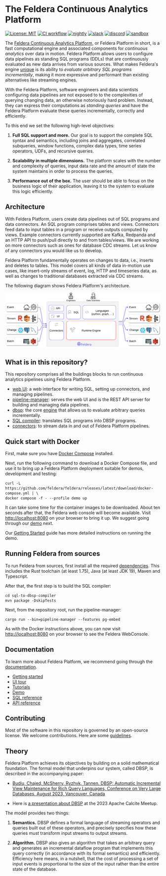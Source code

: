 # The Feldera Continuous Analytics Platform

[![License: MIT](https://img.shields.io/badge/License-MIT-green.svg)](https://opensource.org/licenses/MIT)
[![CI workflow](https://github.com/feldera/feldera/actions/workflows/ci.yml/badge.svg)](https://github.com/feldera/feldera/actions)
[![nightly](https://github.com/feldera/feldera/actions/workflows/containers.yml/badge.svg)](https://github.com/feldera/feldera/actions/workflows/containers.yml)
[![slack](https://img.shields.io/badge/slack-blue.svg?logo=slack)](https://www.feldera.com/community)
[![discord](https://img.shields.io/badge/discord-blue.svg?logo=discord&logoColor=white)](https://discord.gg/5YBX9Uw5u7)
[![sandbox](https://img.shields.io/badge/feldera_sandbox-blue?logo=CodeSandbox)](https://www.feldera.com/sandbox)

The [Feldera Continuous Analytics Platform](https://www.feldera.com), or Feldera Platform in short, is a
fast computational engine and associated components for *continuous analytics* over data in motion. Feldera Platform
allows users to configure data pipelines as standing SQL programs (DDLs) that are continuously
evaluated as new data arrives from various sources. What makes Feldera's engine
[unique](#theory) is its ability to *evaluate arbitrary SQL programs
incrementally*, making it more expressive and performant than existing
alternatives like streaming engines.

With the Feldera Platform, software engineers and data scientists configuring data pipelines
are not exposed to to the complexities of querying changing data, an otherwise
notoriously hard problem. Instead, they can express their
computations as *standing queries* and have the Feldera Platform evaluate
these queries incrementally, correctly and efficiently.

To this end we set the following high-level objectives:

1. **Full SQL support and more.** Our goal is to support the complete SQL
   syntax and semantics, including joins and aggregates, correlated subqueries,
   window functions, complex data types, time series operators, UDFs, and
   recursive queries.

1. **Scalability in multiple dimensions.**  The platform scales with the number
   and complexity of queries, input data rate and the amount of state the
   system maintains in order to process the queries.

1. **Performance out of the box.**  The user should be able to focus on the
   business logic of their application, leaving it to the system to evaluate
   this logic efficiently.

## Architecture

With Feldera Platform, users create data pipelines out of SQL programs and data
connectors. An SQL program comprises tables and views. Connectors feed data to
input tables in a program or receive outputs computed by views. Example
connectors currently supported are Kafka, Redpanda and an HTTP API to push/pull
directly to and from tables/views. We are working on more connectors such as
ones for database CDC streams. Let us know of any connectors you would like us to
develop.

Feldera Platform fundamentally operates on changes to data, i.e., inserts and deletes to
tables. This model covers all kinds of data in-motion use cases, like
insert-only streams of event, log, HTTP and timeseries data, as well as changes
to traditional databases extracted via CDC streams.

The following diagram shows Feldera Platform's architecture.

![Feldera Platform Architecture](architecture.svg)

## What is in this repository?

This repository comprises all the buildings blocks to run continuous analytics
pipelines using Feldera Platform.

* [web UI](web-console): a web interface for writing SQL, setting up connectors, and managing pipelines.
* [pipeline-manager](crates/pipeline_manager): serves the web UI and is the REST API server for building and managing
  data pipelines.
* [dbsp](crates/dbsp): the core [engine](#theory) that allows us to evaluate arbitrary queries incrementally.
* [SQL compiler](sql-to-dbsp-compiler): translates SQL programs into DBSP programs.
* [connectors](crates/adapters/): to stream data in and out of Feldera Platform pipelines.

## Quick start with Docker

First, make sure you have [Docker Compose](https://docs.docker.com/compose/) installed.

Next, run the following command to download a Docker Compose file, and use it to bring up
a Feldera Platform deployment suitable for demos, development and testing:

```text
curl -L https://github.com/feldera/feldera/releases/latest/download/docker-compose.yml | \
docker compose -f - --profile demo up
```

It can take some time for the container images to be downloaded. About ten seconds after that, the Feldera
web console will become available. Visit [http://localhost:8080](http://localhost:8080) on your browser
to bring it up. We suggest going through our [demo](https://www.feldera.com/docs/demo) next.

Our [Getting Started](https://www.feldera.com/docs/intro) guide has more detailed instructions on running the demo.

## Running Feldera from sources

To run Feldera from sources, first install all the required
[dependencies](CONTRIBUTING.md). This includes the Rust toolchain (at least 1.75), Java (at
least JDK 19), Maven and Typescript.

After that, the first step is to build the SQL compiler:

```
cd sql-to-dbsp-compiler
mvn package -DskipTests
```

Next, from the repository root, run the pipeline-manager:

```
cargo run --bin=pipeline-manager --features pg-embed
```

As with the Docker instructions above, you can now visit
[http://localhost:8080](http://localhost:8080) on your browser to see the
Feldera WebConsole.

## Documentation

To learn more about Feldera Platform, we recommend going through the
[documentation](https://www.feldera.com/docs/intro).

* [Getting started](https://www.feldera.com/docs/intro)
* [UI tour](https://www.feldera.com/docs/tour)
* [Tutorials](https://www.feldera.com/docs/tutorials)
* [Demo](https://www.feldera.com/docs/demo)
* [SQL reference](https://www.feldera.com/docs/sql/intro)
* [API reference](https://www.feldera.com/api)

## Contributing

Most of the software in this repository is governed by an open-source license.
We welcome contributions. Here are some [guidelines](CONTRIBUTING.md).

## Theory

Feldera Platform achieves its objectives by building on a solid mathematical
foundation. The formal model that underpins our system, called DBSP, is
described in the accompanying paper:

- [Budiu, Chajed, McSherry, Ryzhyk, Tannen. DBSP: Automatic
  Incremental View Maintenance for Rich Query Languages, Conference on
  Very Large Databases, August 2023, Vancouver,
  Canada](https://www.feldera.com/vldb23.pdf)

- Here is [a presentation about DBSP](https://www.youtube.com/watch?v=iT4k5DCnvPU) at the 2023
  Apache Calcite Meetup.

The model provides two things:

1. **Semantics.** DBSP defines a formal language of streaming operators and
   queries built out of these operators, and precisely specifies how these queries
   must transform input streams to output streams.

1. **Algorithm.** DBSP also gives an algorithm that takes an arbitrary query and
   generates an incremental dataflow program that implements this query correctly (in accordance
   with its formal semantics) and efficiently. Efficiency here means, in a
   nutshell, that the cost of processing a set of input events is proportional to
   the size of the input rather than the entire state of the database.
